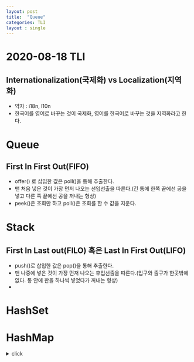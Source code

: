 ```yaml
---
layout: post
title:  "Queue"
categories: TLI
layout : single
---
```


# 2020-08-18 TLI

## Internationalization(국제화) vs Localization(지역화)
- 약자 : i18n, l10n
- 한국어를 영어로 바꾸는 것이 국제화, 영어를 한국어로 바꾸는 것을 지역화라고 한다.

# Queue

## First In First Out(FIFO)
- offer() 로 삽입한 값은 poll()을 통해 추출한다.
- 맨 처음 넣은 것이 가장 먼저 나오는 선입선출을 따른다.(긴 통에 한쪽 끝에선 공을 넣고 다른 쪽 끝에선 공을 꺼내는 형상)
- peek()은 조회만 하고 poll()은 조회를 한 수 값을 지운다.


# Stack 

## First In Last out(FILO) 혹은  Last In First Out(LIFO)
- push()로 삽입한 값은 pop()을 통해 추출한다.
- 맨 나중에 넣은 것이 가장 먼저 나오는 후입선출을 따른다.(입구와 출구가 한곳밖에 없다. 통 안에 판을 하나씩 넣었다가 꺼내는 형상)
- 

# HashSet

# HashMap


<details><summary>click</summary>
hello
</details>
